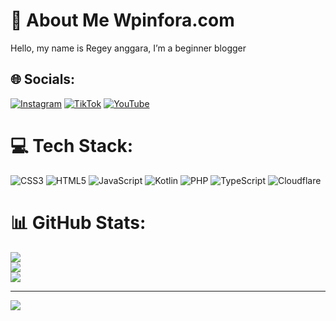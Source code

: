 # 💫 About Me Wpinfora.com
Hello, my name is Regey anggara, I’m a beginner blogger 


## 🌐 Socials:
[![Instagram](https://img.shields.io/badge/Instagram-%23E4405F.svg?logo=Instagram&logoColor=white)](https://instagram.com/Reginaru) [![TikTok](https://img.shields.io/badge/TikTok-%23000000.svg?logo=TikTok&logoColor=white)](https://tiktok.com/@Wpinfora) [![YouTube](https://img.shields.io/badge/YouTube-%23FF0000.svg?logo=YouTube&logoColor=white)](https://youtube.com/@Wpinfora) 

# 💻 Tech Stack:
![CSS3](https://img.shields.io/badge/css3-%231572B6.svg?style=flat&logo=css3&logoColor=white) ![HTML5](https://img.shields.io/badge/html5-%23E34F26.svg?style=flat&logo=html5&logoColor=white) ![JavaScript](https://img.shields.io/badge/javascript-%23323330.svg?style=flat&logo=javascript&logoColor=%23F7DF1E) ![Kotlin](https://img.shields.io/badge/kotlin-%230095D5.svg?style=flat&logo=kotlin&logoColor=white) ![PHP](https://img.shields.io/badge/php-%23777BB4.svg?style=flat&logo=php&logoColor=white) ![TypeScript](https://img.shields.io/badge/typescript-%23007ACC.svg?style=flat&logo=typescript&logoColor=white) ![Cloudflare](https://img.shields.io/badge/Cloudflare-F38020?style=flat&logo=Cloudflare&logoColor=white)
# 📊 GitHub Stats:
![](https://github-readme-stats.vercel.app/api?username=idnblogpro&theme=radical&hide_border=false&include_all_commits=true&count_private=true)<br/>
![](https://github-readme-streak-stats.herokuapp.com/?user=idnblogpro&theme=radical&hide_border=false)<br/>
![](https://github-readme-stats.vercel.app/api/top-langs/?username=idnblogpro&theme=radical&hide_border=false&include_all_commits=true&count_private=true&layout=compact)

---
[![](https://visitcount.itsvg.in/api?id=idnblogpro&icon=5&color=10)](https://visitcount.itsvg.in)

<!-- Proudly created with GPRM ( https://gprm.itsvg.in ) -->
